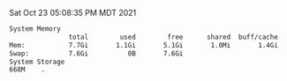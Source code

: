 Sat Oct 23 05:08:35 PM MDT 2021
```bash
System Memory
               total        used        free      shared  buff/cache   available
Mem:           7.7Gi       1.1Gi       5.1Gi       1.0Mi       1.4Gi       6.3Gi
Swap:          7.6Gi          0B       7.6Gi
System Storage
668M	.
```
```bash
